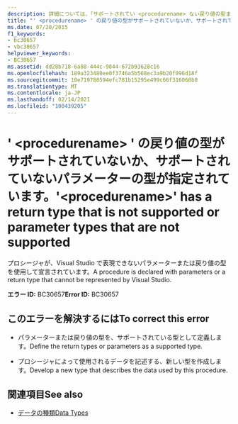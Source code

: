 ```yaml
---
description: 詳細については、「サポートされてい <procedurename> ない戻り値の型またはサポートされていないパラメーターの型」を参照してください。
title: "' <procedurename> ' の戻り値の型がサポートされていないか、サポートされていないパラメーターの型が指定されています。"
ms.date: 07/20/2015
f1_keywords:
- bc30657
- vbc30657
helpviewer_keywords:
- BC30657
ms.assetid: dd28b718-6a88-444c-9844-672b93628c16
ms.openlocfilehash: 189a323480ee0f3746a5b568ec3a9b20f096d18f
ms.sourcegitcommit: 10e719780594efc781b15295e499c66f316068b8
ms.translationtype: MT
ms.contentlocale: ja-JP
ms.lasthandoff: 02/14/2021
ms.locfileid: "100439205"
---
```

# <a name="procedurename-has-a-return-type-that-is-not-supported-or-parameter-types-that-are-not-supported"></a><span data-ttu-id="0bb82-103">' \<procedurename> ' の戻り値の型がサポートされていないか、サポートされていないパラメーターの型が指定されています。</span><span class="sxs-lookup"><span data-stu-id="0bb82-103">'\<procedurename>' has a return type that is not supported or parameter types that are not supported</span></span>

<span data-ttu-id="0bb82-104">プロシージャが、Visual Studio で表現できないパラメーターまたは戻り値の型を使用して宣言されています。</span><span class="sxs-lookup"><span data-stu-id="0bb82-104">A procedure is declared with parameters or a return type that cannot be represented by Visual Studio.</span></span>  
  
 <span data-ttu-id="0bb82-105">**エラー ID:** BC30657</span><span class="sxs-lookup"><span data-stu-id="0bb82-105">**Error ID:** BC30657</span></span>  
  
## <a name="to-correct-this-error"></a><span data-ttu-id="0bb82-106">このエラーを解決するには</span><span class="sxs-lookup"><span data-stu-id="0bb82-106">To correct this error</span></span>  
  
- <span data-ttu-id="0bb82-107">パラメーターまたは戻り値の型を、サポートされている型として定義します。</span><span class="sxs-lookup"><span data-stu-id="0bb82-107">Define the return types or parameters as a supported type.</span></span>  
  
- <span data-ttu-id="0bb82-108">プロシージャによって使用されるデータを記述する、新しい型を作成します。</span><span class="sxs-lookup"><span data-stu-id="0bb82-108">Develop a new type that describes the data used by this procedure.</span></span>  
  
## <a name="see-also"></a><span data-ttu-id="0bb82-109">関連項目</span><span class="sxs-lookup"><span data-stu-id="0bb82-109">See also</span></span>

- [<span data-ttu-id="0bb82-110">データの種類</span><span class="sxs-lookup"><span data-stu-id="0bb82-110">Data Types</span></span>](../language-reference/data-types/index.md)
